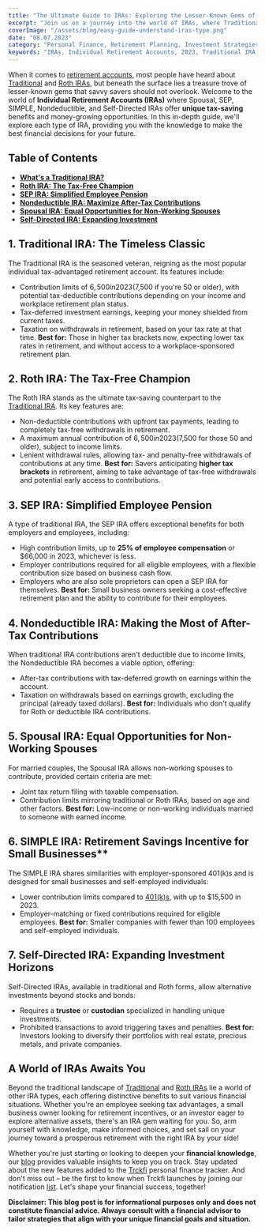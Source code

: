 ```yaml
---
title: "The Ultimate Guide to IRAs: Exploring the Lesser-Known Gems of Retirement Savings"
excerpt: "Join us on a journey into the world of IRAs, where Traditional and Roth IRAs take center stage as the king and queen of retirement accounts. But don't stop there! Unveil the hidden gems like Spousal, SEP, SIMPLE, and more. We'll walk you through each type's unique features and benefits, ensuring you find the perfect match for your financial goals. Get ready to navigate the exciting realm of IRAs and build your path to a secure retirement."
coverImage: "/assets/blog/easy-guide-understand-iras-type.png"
date: "08.07.2023"
category: "Personal Finance, Retirement Planning, Investment Strategies"
keywords: "IRAs, Individual Retirement Accounts, 2023, Traditional IRA, Roth IRA, Spousal IRA, SEP IRA, SIMPLE IRA, Nondeductible IRA, Self-directed IRA, retirement planning, tax advantages, savings strategy, financial security, investment options, financial literacy, retirement savings"
---
```


When it comes to [retirement accounts](/blog/retirement-planing-understanding-iras-and-401ks), most people have heard about [Traditional](/blog/traditional-ira-building-a-tax-advantaged-retirement) and [Roth IRAs](/blog/what-is-the-roth-ira-advantage-2023), but beneath the surface lies a treasure trove of lesser-known gems that savvy savers should not overlook. Welcome to the world of **Individual Retirement Accounts (IRAs)** where Spousal, SEP, SIMPLE, Nondeductible, and Self-Directed IRAs offer **unique tax-saving** benefits and money-growing opportunities. In this in-depth guide, we'll explore each type of IRA, providing you with the knowledge to make the best financial decisions for your future.

## Table of Contents
- [**What's a Traditional IRA?**](#traditional-ira)
- [**Roth IRA: The Tax-Free Champion**](#roth)
- [**SEP IRA: Simplified Employee Pension**](#sep-ira)
- [**Nondeductible IRA: Maximize After-Tax Contributions**](#nondeductible-ira)
- [**Spousal IRA: Equal Opportunities for Non-Working Spouses**](#opportunities-non-working-spouses)
- [**Self-Directed IRA: Expanding Investment**](#self-direct)

## <a name="traditional-ira">**1. Traditional IRA: The Timeless Classic**</a>
The Traditional IRA is the seasoned veteran, reigning as the most popular individual tax-advantaged retirement account. Its features include:
- Contribution limits of $6,500 in 2023 ($7,500 if you're 50 or older), with potential tax-deductible contributions depending on your income and workplace retirement plan status.
- Tax-deferred investment earnings, keeping your money shielded from current taxes.
- Taxation on withdrawals in retirement, based on your tax rate at that time.
**Best for:** Those in higher tax brackets now, expecting lower tax rates in retirement, and without access to a workplace-sponsored retirement plan.

## <a name="roth-ira">**2. Roth IRA: The Tax-Free Champion**</a>
The Roth IRA stands as the ultimate tax-saving counterpart to the [Traditional IRA](/blog/traditional-ira-building-a-tax-advantaged-retirement). Its key features are:
- Non-deductible contributions with upfront tax payments, leading to completely tax-free withdrawals in retirement.
- A maximum annual contribution of $6,500 in 2023 ($7,500 for those 50 and older), subject to income limits.
- Lenient withdrawal rules, allowing tax- and penalty-free withdrawals of contributions at any time.
**Best for:** Savers anticipating **higher tax brackets** in retirement, aiming to take advantage of tax-free withdrawals and potential early access to contributions.

## <a name="sep-ira">**3. SEP IRA: Simplified Employee Pension**</a>
A type of traditional IRA, the SEP IRA offers exceptional benefits for both employers and employees, including:
- High contribution limits, up to **25% of employee compensation** or $66,000 in 2023, whichever is less.
- Employer contributions required for all eligible employees, with a flexible contribution size based on business cash flow.
- Employers who are also sole proprietors can open a SEP IRA for themselves.
**Best for:** Small business owners seeking a cost-effective retirement plan and the ability to contribute for their employees.

## <a name="nondeducatible">**4. Nondeductible IRA: Making the Most of After-Tax Contributions**</a>
When traditional IRA contributions aren't deductible due to income limits, the Nondeductible IRA becomes a viable option, offering:
- After-tax contributions with tax-deferred growth on earnings within the account.
- Taxation on withdrawals based on earnings growth, excluding the principal (already taxed dollars).
**Best for:** Individuals who don't qualify for Roth or deductible IRA contributions.

## <a name="spoul-ira">**5. Spousal IRA: Equal Opportunities for Non-Working Spouses**</a>
For married couples, the Spousal IRA allows non-working spouses to contribute, provided certain criteria are met:
- Joint tax return filing with taxable compensation.
- Contribution limits mirroring traditional or Roth IRAs, based on age and other factors.
**Best for:** Low-income or non-working individuals married to someone with earned income.

## <a name="opportunities-non-working-spouses">6. SIMPLE IRA: Retirement Savings Incentive for Small Businesses**</a>
The SIMPLE IRA shares similarities with employer-sponsored 401(k)s and is designed for small businesses and self-employed individuals:
- Lower contribution limits compared to [401(k)s](/blog/traditional-401k-plan), with up to $15,500 in 2023.
- Employer-matching or fixed contributions required for eligible employees.
**Best for:** Smaller companies with fewer than 100 employees and self-employed individuals.

## <a name="self-direct">**7. Self-Directed IRA: Expanding Investment Horizons**</a>
Self-Directed IRAs, available in traditional and Roth forms, allow alternative investments beyond stocks and bonds:
- Requires a **trustee** or **custodian** specialized in handling unique investments.
- Prohibited transactions to avoid triggering taxes and penalties.
**Best for:** Investors looking to diversify their portfolios with real estate, precious metals, and private companies.

## **A World of IRAs Awaits You**
Beyond the traditional landscape of [Traditional](/blog/traditional-ira-building-a-tax-advantaged-retirement) and [Roth IRAs](/blog/what-is-the-roth-ira-advantage-2023) lie a world of other IRA types, each offering distinctive benefits to suit various financial situations. Whether you're an employee seeking tax advantages, a small business owner looking for retirement incentives, or an investor eager to explore alternative assets, there's an IRA gem waiting for you. So, arm yourself with knowledge, make informed choices, and set sail on your journey toward a prosperous retirement with the right IRA by your side!

Whether you're just starting or looking to deepen your **financial knowledge**, our [blog](/blog) provides valuable insights to keep you on track. Stay updated about the new features added to the [Trckfi](/) personal finance tracker. And don't miss out – be the first to know when Trckfi launches by joining our notification [list](/#get-notified). Let's shape your financial success, together!

**Disclaimer: This blog post is for informational purposes only and does not constitute financial advice. Always consult with a financial advisor to tailor strategies that align with your unique financial goals and situation.**